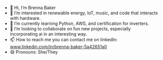 - 👋 Hi, I’m Brenna Baker
- 👀 I’m interested in renewable energy, IoT, music, and code that interacts with hardware.
- 🌱 I’m currently learning Python, AWS, and certification for inverters.
- 💞️ I’m looking to collaborate on fun new projects, especially incorporating ai in an interesting way.
- 📫 How to reach me you can contact me on linkedIn: www.linkedin.com/in/brenna-baker-5a42651a0
- 😄 Pronouns: She/They

<!---
itsmebrenbren/itsmebrenbren is a ✨ special ✨ repository because its `README.md` (this file) appears on your GitHub profile.
You can click the Preview link to take a look at your changes.
--->
